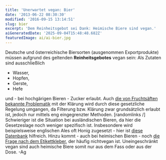 ```yaml
---
title: 'Unerwartet vegan: Bier'
date: '2013-06-22 08:30:30'
modified: '2016-09-15 13:14:51'
slug: bier
excerpt: 'Dem Reinheitsgebot sei Dank: Heimische Biere sind vegan.'
aiGeneratedDate: '2025-09-04T15:48:48.682Z'
featuredImage: ai/ai-bier.jpg
---
```


Deutsche und österreichische Biersorten (ausgenommen Exportprodukte) müssen aufgrund des geltenden **Reinheitsgebotes** vegan sein: Als Zutaten sind ausschließlich

*   Wasser,
*   Hopfen,
*   Gerste,
*   Hefe

und - bei hochgärigen Bieren - Zucker erlaubt. Auch [die von Fruchtsäften bekannte Problematik](https://www.veganblatt.com/unvegansaft) mit der Klärung wird durch diese gesetzliche Regelung umgangen, da Filterung bzw. Klärung zwar grundsätzlich erlaubt ist, jedoch nur mittels eng eingegrenzter Methoden. \[randomlinks /\] Schwieriger ist die Situation bei ausländischen Bieren, da hier die Gesetzeslage noch weniger spezifisch ist. Insbesondere wird beispielsweise englischen Ales oft Honig zugesetzt - hier ist [diese Datenbank](http://www.barnivore.com/beer) hilfreich. Hinzu kommt - auch bei heimischen Bieren - noch [die Frage nach dem Etikettkleber](https://www.veganblatt.com/etiketten), der häufig nichtvegan ist. Uneingeschränkt vegan sind auch heimische Biere somit nur aus dem Fass oder aus der Dose. -Ag

